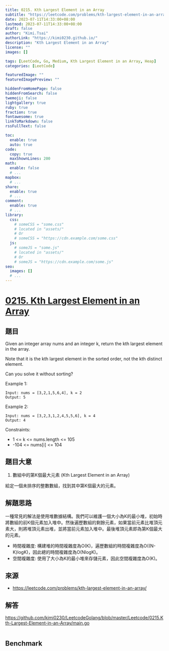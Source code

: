 ```yaml
---
title: 0215. Kth Largest Element in an Array
subtitle: "https://leetcode.com/problems/kth-largest-element-in-an-array/"
date: 2023-07-11T14:33:00+08:00
lastmod: 2023-07-11T14:33:00+08:00
draft: false
author: "Kimi.Tsai"
authorLink: "https://kimi0230.github.io/"
description: "Kth Largest Element in an Array"
license: ""
images: []

tags: [LeetCode, Go, Medium, Kth Largest Element in an Array, Heap]
categories: [LeetCode]

featuredImage: ""
featuredImagePreview: ""

hiddenFromHomePage: false
hiddenFromSearch: false
twemoji: false
lightgallery: true
ruby: true
fraction: true
fontawesome: true
linkToMarkdown: false
rssFullText: false

toc:
  enable: true
  auto: true
code:
  copy: true
  maxShownLines: 200
math:
  enable: false
  # ...
mapbox:
  # ...
share:
  enable: true
  # ...
comment:
  enable: true
  # ...
library:
  css:
    # someCSS = "some.css"
    # located in "assets/"
    # Or
    # someCSS = "https://cdn.example.com/some.css"
  js:
    # someJS = "some.js"
    # located in "assets/"
    # Or
    # someJS = "https://cdn.example.com/some.js"
seo:
  images: []
  # ...
---
```

# [0215. Kth Largest Element in an Array](https://leetcode.com/problems/kth-largest-element-in-an-array/)

## 題目

Given an integer array nums and an integer k, return the kth largest element in the array.

Note that it is the kth largest element in the sorted order, not the kth distinct element.

Can you solve it without sorting?

 

Example 1:

```
Input: nums = [3,2,1,5,6,4], k = 2
Output: 5
```

Example 2:
```
Input: nums = [3,2,3,1,2,4,5,5,6], k = 4
Output: 4
```

Constraints:

* 1 <= k <= nums.length <= 105
* -104 <= nums[i] <= 104

## 題目大意
1.   數組中的第K個最大元素 (Kth Largest Element in an Array)

給定一個未排序的整數數組，找到其中第K個最大的元素。

## 解題思路
一種常見的解法是使用堆數據結構。我們可以維護一個大小為K的最小堆，初始時將數組的前K個元素加入堆中。然後遍歷數組的剩餘元素，如果當前元素比堆頂元素大，則將堆頂元素出堆，並將當前元素加入堆中。最後堆頂元素即為第K個最大的元素。
* 時間複雜度: 構建堆的時間複雜度為O(K)，遍歷數組的時間複雜度為O((N-K)logK)，因此總的時間複雜度為O(NlogK)。
* 空間複雜度: 使用了大小為K的最小堆來存儲元素，因此空間複雜度為O(K)。

## 來源
* https://leetcode.com/problems/kth-largest-element-in-an-array/

## 解答
https://github.com/kimi0230/LeetcodeGolang/blob/master/Leetcode/0215.Kth-Largest-Element-in-an-Array/main.go

```go

```

##  Benchmark

```sh

```